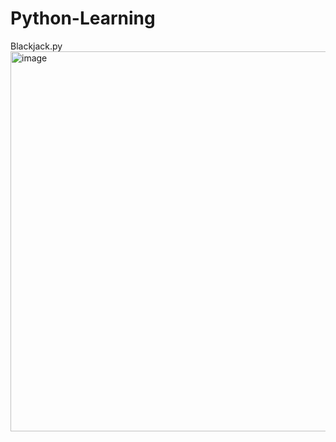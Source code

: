 # Python-Learning

Blackjack.py<img width="608" alt="image" src="https://github.com/aakashraawat/Python-Learning/assets/113524198/cdf5c3c0-e2c7-4018-9dc5-373053c1162d">
